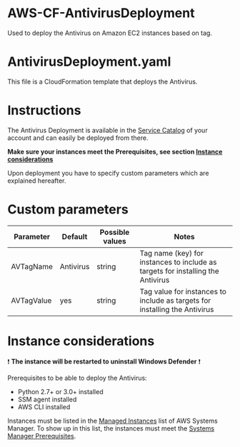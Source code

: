 # AWS-CF-AntivirusDeployment

Used to deploy the Antivirus on Amazon EC2 instances based on tag.

# AntivirusDeployment.yaml

This file is a CloudFormation template that deploys the Antivirus.

# Instructions

The Antivirus Deployment is available in the [Service Catalog](https://docs.aws.amazon.com/servicecatalog/latest/userguide/end-user-console.html) of your account and can easily be deployed from there.

**Make sure your instances meet the Prerequisites, see section [Instance considerations](#instance-considerations)**

Upon deployment you have to specify custom parameters which are explained hereafter.

# Custom parameters

| Parameter | Default | Possible values | Notes |
| ------ | ------ | ------ | ------ |
|AVTagName | Antivirus | string | Tag name (key) for instances to include as targets for installing the Antivirus |
|AVTagValue | yes | string | Tag value for instances to include as targets for installing the Antivirus |

# Instance considerations

:heavy_exclamation_mark: **The instance will be restarted to uninstall Windows Defender** :heavy_exclamation_mark:

Prerequisites to be able to deploy the Antivirus:
- Python 2.7+ or 3.0+ installed
- SSM agent installed
- AWS CLI installed

Instances must be listed in the [Managed Instances](https://console.aws.amazon.com/systems-manager/managed-instances) list of AWS Systems Manager. To show up in this list, the instances must meet the [Systems Manager Prerequisites](https://docs.aws.amazon.com/systems-manager/latest/userguide/systems-manager-prereqs.html).